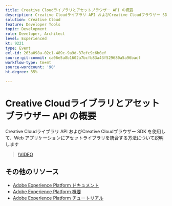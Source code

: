 ```yaml
---
title: Creative Cloudライブラリとアセットブラウザー API の概要
description: Creative Cloudライブラリ API およびCreative Cloudブラウザー SDK を使用して、Web アプリケーションにアセットライブラリを統合する方法について説明します
solution: Creative Cloud
feature: Developer Tools
topic: Development
role: Developer, Architect
level: Experienced
kt: 9221
type: Event
exl-id: 263a098a-02c1-489c-9a9d-37efc9c6b0ef
source-git-commit: ca06e5a8b1602a7bcfb83a43f529680a5a96bacf
workflow-type: tm+mt
source-wordcount: '90'
ht-degree: 35%

---
```


# Creative Cloudライブラリとアセットブラウザー API の概要

Creative Cloudライブラリ API およびCreative Cloudブラウザー SDK を使用して、Web アプリケーションにアセットライブラリを統合する方法について説明します

>[!VIDEO](https://video.tv.adobe.com/v/337592/?quality=12&learn=on&hidetitle=true)

## その他のリソース

- [Adobe Experience Platform ドキュメント](https://experienceleague.adobe.com/docs/experience-platform.html?lang=ja)
- [Adobe Experience Platform 概要](https://experienceleague.adobe.com/docs/experience-platform/landing/home.html?lang=ja)
- [Adobe Experience Platform チュートリアル](https://experienceleague.adobe.com/docs/platform-learn/tutorials/overview.html?lang=ja)
